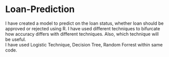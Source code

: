 # Loan-Prediction
I have created a model to predict on the loan status, whether loan should be approved or rejected using R. 
I have used different techniques to bifurcate how accuracy differs with different techniques. Also, which technique will be useful.  
I have used Logistic Technique, Decision Tree, Random Forrest within same code.
